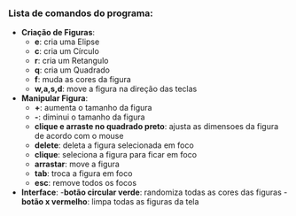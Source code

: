 ### Lista de comandos do programa:
- **Criação de Figuras**:
  - **e**: cria uma Elipse
  - **c**: cria um Círculo
  - **r**: cria um Retangulo
  - **q**: cria um Quadrado
  - **f**: muda as cores da figura
  - **w,a,s,d**: move a figura na direção das teclas
- **Manipular Figura**:
  - **+**: aumenta o tamanho da figura
  - **-**: diminui o tamanho da figura 
  - **clique e arraste no quadrado preto**: ajusta as dimensoes da figura de acordo com o mouse
  - **delete**: deleta a figura selecionada em foco
  - **clique**: seleciona a figura para ficar em foco
  - **arrastar**: move a figura
  - **tab**: troca a figura em foco
  - **esc**: remove todos os focos
- **Interface**:
  -**botão circular verde**: randomiza todas as cores das figuras
  -**botão x vermelho**: limpa todas as figuras da tela
